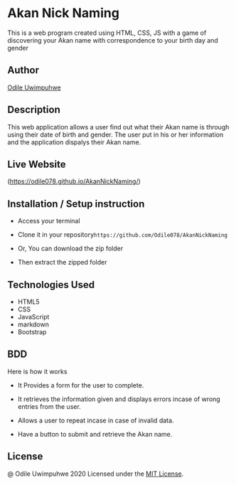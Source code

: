 # Akan Nick Naming
This is a web program created using HTML, CSS, JS with a game of discovering your Akan name with correspondence to your birth day and gender

## Author

[Odile Uwimpuhwe](https://github.com/Odile078)

## Description


This web application allows a user find out what their Akan name is through using their date of birth and gender. The user put in his or her information and the application dispalys their Akan name.

## Live Website
(https://odile078.github.io/AkanNickNaming/)


## Installation / Setup instruction
* Access your terminal

* Clone  it in  your repository```https://github.com/Odile078/AkanNickNaming```

* Or, You can download the zip folder

* Then extract the zipped folder 

## Technologies Used

* HTML5
* CSS
* JavaScript
* markdown
* Bootstrap

## BDD
Here is how it works

* It Provides a form for the user to complete.

* It retrieves the information given and displays errors incase of wrong entries from the user.

* Allows a user to repeat incase in case of invalid data.

* Have a button to submit and retrieve the Akan name.


## License

@ Odile Uwimpuhwe 2020
Licensed under the [MIT License](LICENSE).
